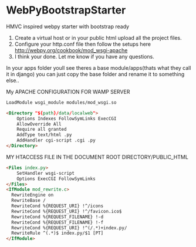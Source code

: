 WebPyBootstrapStarter
=====================

HMVC inspired webpy starter with bootstrap ready

1. Create a virtual host or in your public html upload all the project files.
2. Configure your http.conf file then follow the setups here http://webpy.org/cookbook/mod_wsgi-apache
3. I think your done. Let me know if you have any questions.

In your apps folder youll see theres a base module/apps(thats what they call it in django) you can just copy 
the base folder and rename it to something else..

My APACHE CONFIGURATION FOR WAMP SERVER

`````html
LoadModule wsgi_module modules/mod_wsgi.so

<Directory "${path}/data/localweb">
    Options Indexes FollowSymLinks ExecCGI
    AllowOverride All
    Require all granted
    AddType text/html .py
    AddHandler cgi-script .cgi .py
</Directory>

``````
MY HTACCESS FILE IN THE DOCUMENT ROOT DIRECTORY/PUBLIC_HTML

`````html
<Files index.py>
    SetHandler wsgi-script
    Options ExecCGI FollowSymLinks
</Files>
<IfModule mod_rewrite.c>
  RewriteEngine on
  RewriteBase /
  RewriteCond %{REQUEST_URI} !^/icons
  RewriteCond %{REQUEST_URI} !^/favicon.ico$
  RewriteCond %{REQUEST_FILENAME} !-d
  RewriteCond %{REQUEST_FILENAME} !-f
  RewriteCond %{REQUEST_URI} !^(/.*)+index.py/
  RewriteRule ^(.*)$ index.py/$1 [PT]
</IfModule>

`````
